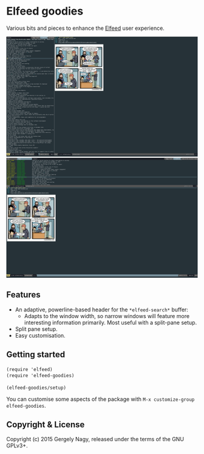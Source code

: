 Elfeed goodies
==================

Various bits and pieces to enhance the [Elfeed][elfeed] user experience.

 [elfeed]: https://github.com/skeeto/elfeed

![Screenshot #1](data/screenshot-1.png)
![Screenshot #2](data/screenshot-2.png)

Features
-------

* An adaptive, powerline-based header for the `*elfeed-search*` buffer:
  + Adapts to the window width, so narrow windows will feature more interesting
  information primarily. Most useful with a split-pane setup.
* Split pane setup.
* Easy customisation.

Getting started
------------

```elisp
(require 'elfeed)
(require 'elfeed-goodies)

(elfeed-goodies/setup)
```

You can customise some aspects of the package with `M-x customize-group
elfeed-goodies`.

Copyright & License
------------------------

Copyright (c) 2015 Gergely Nagy, released under the terms of the GNU GPLv3+.
